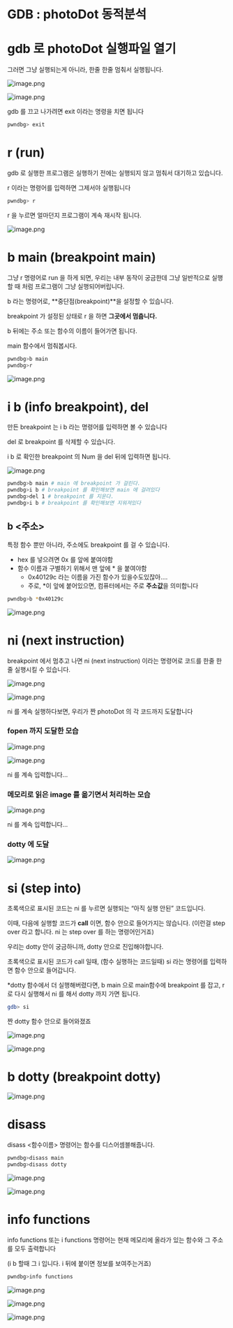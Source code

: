 # GDB : photoDot 동적분석

# gdb 로 photoDot 실행파일 열기

그러면 그냥 실행되는게 아니라, 한줄 한줄 멈춰서 실행됩니다.

![image.png](image%20105.png)

![image.png](image%20106.png)

gdb 를 끄고 나가려면 exit 이라는 명령을 치면 됩니다

```bash
pwndbg> exit
```

# r (run)

gdb 로 실행한 프로그램은 실행하기 전에는 실행되지 않고 멈춰서 대기하고 있습니다.

r 이라는 명령어를 입력하면 그제서야 실행됩니다

```bash
pwndbg> r
```

r 을 누르면 얼마던지 프로그램이 계속 재시작 됩니다.

![image.png](image%20107.png)

# b main (breakpoint main)

그냥 r 명령어로 run 을 하게 되면, 우리는 내부 동작이 궁금한데 그냥 일반적으로 실행할 때 처럼 프로그램이 그냥 실행되어버립니다.

b 라는 명령어로, **중단점(breakpoint)**을 설정할 수 있습니다.

breakpoint 가 설정된 상태로 r 을 하면 **그곳에서 멈춥니다.**

b 뒤에는 주소 또는 함수의 이름이 들어가면 됩니다.

main 함수에서 멈춰봅시다.

```bash
pwndbg>b main
pwndbg>r
```

![image.png](image%20108.png)

# i b (info breakpoint), del <num>

만든 breakpoint 는 i b 라는 명령어를 입력하면 볼 수 있습니다

del 로 breakpoint 를 삭제할 수 있습니다.

i b 로 확인한 breakpoint 의 Num 을 del 뒤에 입력하면 됩니다.

![image.png](image%20109.png)

```bash
pwndbg>b main # main 에 breakpoint 가 걸린다.
pwndbg>i b # breakpoint 를 확인해보면 main 에 걸려있다
pwndbg>del 1 # breakpoint 를 지운다.
pwndbg>i b # breakpoint 를 확인해보면 지워져있다
```

## b <주소>

특정 함수 뿐만 아니라, 주소에도 breakpoint 를 걸 수 있습니다.

- hex 를 넣으려면 0x 를 앞에 붙여야함
- 함수 이름과 구별하기 위해서 맨 앞에 * 을 붙여야함
    - 0x40129c 라는 이름을 가진 함수가 있을수도있잖아….
    - 주로, *이 앞에 붙어있으면, 컴퓨터에서는 주로 **주소값**을 의미합니다

```bash
pwndbg>b *0x40129c
```

![image.png](image%20110.png)

# ni (next instruction)

breakpoint 에서 멈추고 나면 ni (next instruction) 이라는 명령어로 코드를 한줄 한줄 실행시킬 수 있습니다.

![image.png](image%20111.png)

![image.png](image%20112.png)

ni 를 계속 실행하다보면, 우리가 짠 photoDot 의 각 코드까지 도달합니다

### fopen 까지 도달한 모습

![image.png](image%20113.png)

![image.png](image%20114.png)

ni 를 계속 입력합니다…

### 메모리로 읽은 image 를 옮기면서 처리하는 모습

![image.png](image%20115.png)

ni 를 계속 입력합니다…

### dotty 에 도달

![image.png](image%20116.png)

# si (step into)

초록색으로 표시된 코드는 ni 를 누르면 실행되는 “아직 실행 안된” 코드입니다.

이때, 다음에 실행할 코드가 **call** 이면, 함수 안으로 들어가지는 않습니다. (이런걸 step over 라고 합니다. ni 는 step over 를 하는 명령어인거죠)

우리는 dotty 안이 궁금하니까, dotty 안으로 진입해야합니다.

초록색으로 표시된 코드가 call 일때, (함수 실행하는 코드일때) si 라는 명령어를 입력하면 함수 안으로 들어갑니다.

*dotty 함수에서 더 실행해버렸다면, b main 으로 main함수에 breakpoint 를 잡고, r 로 다시 실행해서 ni 를 해서 dotty 까지 가면 됩니다. 

```bash
gdb> si
```

짠 dotty 함수 안으로 들어와졌죠

![image.png](image%20117.png)

![image.png](image%20118.png)

# b dotty (breakpoint dotty)

![image.png](image%20119.png)

# disass

disass <함수이름> 명령어는 함수를 디스어셈블해줍니다.

```bash
pwndbg>disass main
pwndbg>disass dotty
```

![image.png](image%20120.png)

![image.png](image%20121.png)

# info functions

info functions 또는 i functions 명령어는 현재 메모리에 올라가 있는 함수와 그 주소를 모두 출력합니다

(i b 할때 그 i 입니다. i 뒤에 붙이면 정보를 보여주는거죠)

```bash
pwndbg>info functions
```

![image.png](image%20122.png)

![image.png](image%20123.png)

![image.png](image%20124.png)